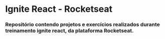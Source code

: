 # Ignite React - Rocketseat

### Repositório contendo projetos e exercícios realizados durante treinamento ignite react, da plataforma Rocketseat.


